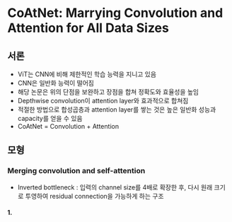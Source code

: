 # CoAtNet: Marrying Convolution and Attention for All Data Sizes

## 서론
- ViT는 CNN에 비해 제한적인 학습 능력을 지니고 있음
- CNN은 일반화 능력이 떨어짐
- 해당 논문은 위의 단점을 보완하고 장점을 합쳐 정확도와 효율성을 높임
- Depthwise convolution이 attention layer와 효과적으로 합쳐짐
- 적절한 방법으로 합성곱층과 attention layer를 쌓는 것은 높은 일반화 성능과 capacity를 얻을 수 있음
- CoAtNet = Convolution + Attention

## 모형

### Merging convolution and self-attention
- Inverted bottleneck : 입력의 channel size를 4배로 확장한 후, 다시 원래 크기로 투영하여 residual connection을 가능하게 하는 구조

#### 1. 
